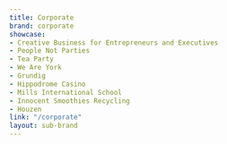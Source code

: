 ```yaml
---
title: Corporate
brand: corporate
showcase:
- Creative Business for Entrepreneurs and Executives
- People Not Parties
- Tea Party
- We Are York
- Grundig
- Hippodrome Casino
- Mills International School
- Innocent Smoothies Recycling
- Houzen
link: "/corporate"
layout: sub-brand
---
```


